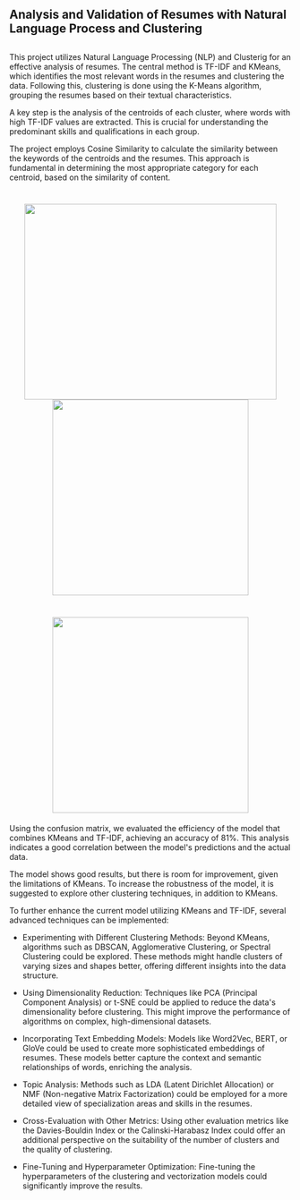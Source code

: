 ## Analysis and Validation of Resumes with Natural Language Process and Clustering 
## 

This project utilizes Natural Language Processing (NLP) and Clusterig for an effective analysis of resumes. The central method is TF-IDF and KMeans, which identifies the most relevant words in the resumes and clustering the data. 
Following this, clustering is done using the K-Means algorithm, grouping the resumes based on their textual characteristics.

A key step is the analysis of the centroids of each cluster, where words with high TF-IDF values are extracted. 
This is crucial for understanding the predominant skills and qualifications in each group.

The project employs Cosine Similarity to calculate the similarity between the keywords of the centroids and the resumes. 
This approach is fundamental in determining the most appropriate category for each centroid, based on the similarity of content.

 <h1 align="center"> <img src="https://github.com/MaiconKevyn/Analysis-NLP-KMeans/assets/101146083/c622f81d-4915-4703-9d35-980f42b5c563" width="450" height="350"> <img src="https://github.com/MaiconKevyn/Analysis-NLP-KMeans/assets/101146083/24fccc1f-a9ce-4195-8964-1fe8a008828b" width="350" height="350"> </h1>
<h1 align="center"> <img src="https://github.com/MaiconKevyn/Analysis-NLP-KMeans/assets/101146083/094317e0-f586-4e02-89c2-1ecae06e0c93" width="350" height="350"> </h1>

Using the confusion matrix, we evaluated the efficiency of the model that combines KMeans and TF-IDF, achieving an accuracy of 81%. 
This analysis indicates a good correlation between the model's predictions and the actual data.

The model shows good results, but there is room for improvement, given the limitations of KMeans. To increase the robustness of the model, it is suggested to explore other clustering techniques, in addition to KMeans.

To further enhance the current model utilizing KMeans and TF-IDF, several advanced techniques can be implemented:

* Experimenting with Different Clustering Methods: Beyond KMeans, algorithms such as DBSCAN, Agglomerative Clustering, or Spectral Clustering could be explored. These methods might handle clusters of varying sizes and shapes better, offering different insights into the data structure.

* Using Dimensionality Reduction: Techniques like PCA (Principal Component Analysis) or t-SNE could be applied to reduce the data's dimensionality before clustering. This might improve the performance of algorithms on complex, high-dimensional datasets.

* Incorporating Text Embedding Models: Models like Word2Vec, BERT, or GloVe could be used to create more sophisticated embeddings of resumes. These models better capture the context and semantic relationships of words, enriching the analysis.

* Topic Analysis: Methods such as LDA (Latent Dirichlet Allocation) or NMF (Non-negative Matrix Factorization) could be employed for a more detailed view of specialization areas and skills in the resumes.

* Cross-Evaluation with Other Metrics: Using other evaluation metrics like the Davies-Bouldin Index or the Calinski-Harabasz Index could offer an additional perspective on the suitability of the number of clusters and the quality of clustering.

* Fine-Tuning and Hyperparameter Optimization: Fine-tuning the hyperparameters of the clustering and vectorization models could significantly improve the results.
